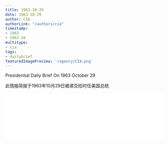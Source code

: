 ```yaml
---
title: 1963-10-29
date: 1963-10-29
author: CIA 
authorLink: "/authors/cia"
timestamp: 
- 1963
- 1963-10
multitype: 
- cia
tags: 
- dailybrief
featuredImagePreview: '/agency/CIA.png'
---
```



Presidential Daily Brief On 1963 October 29

此情报简报于1963年10月29日被递交给时任美国总统

<!--more-->





<div id="over" style="width:100%; overflow:hidden"> <iframe id="sFrame" name="sFrame" frameborder="no" border="0"  allowfullscreen marginwidth="0" scrolling="no" src = " /CIA/1963-10-29.html "  style = " position:absulute; width: 806px; top: 300;" > </iframe> </div>